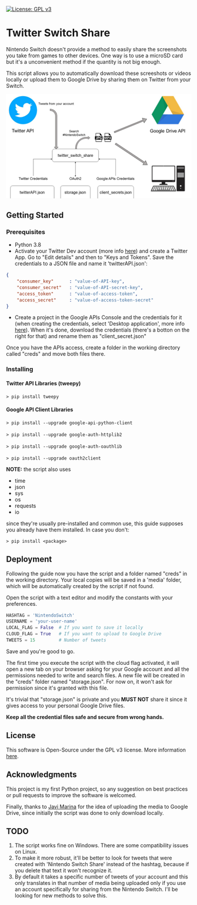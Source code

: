 [![License: GPL v3](https://img.shields.io/badge/License-GPLv3-blue.svg)](https://www.gnu.org/licenses/gpl-3.0)

# Twitter Switch Share
Nintendo Switch doesn't provide a method to easily share the screenshots you take from games to other devices. One way is to use a microSD card but it's a unconvenient method if the quantity is not big enough.

This script allows you to automatically download these screeshots or videos locally or upload them to Google Drive by sharing them on Twitter from your Switch.

![alt text](res/tss_diagram.jpg)

## Getting Started
### Prerequisites
- Python 3.8
- Activate your Twitter Dev account (more info [here](https://developer.twitter.com/en/apply-for-access)) and create a Twitter App. Go to "Edit details" and then to "Keys and Tokens". Save the credentials to a JSON file and name it 'twitterAPI.json':
```JSON
{
    "consumer_key"      : "value-of-API-key",
    "consumer_secret"   : "value-of-API-secret-key",
    "access_token"      : "value-of-access-token",
    "access_secret"     : "value-of-access-token-secret" 
}
```
- Create a project in the Google APIs Console and the credentials for it (when creating the credentials, select 'Desktop application', more info [here](https://support.google.com/googleapi/answer/6158849?hl=en&ref_topic=7013279)). When it's done, download the credentials (there's a botton on the right for that) and rename them as "client_secret.json"

Once you have the APIs access, create a folder in the working directory called "creds" and move both files there.

### Installing
#### Twitter API Libraries (tweepy)
```console
> pip install tweepy
```
#### Google API Client Libraries 
```console
> pip install --upgrade google-api-python-client 

> pip install --upgrade google-auth-httplib2 

> pip install --upgrade google-auth-oauthlib

> pip install --upgrade oauth2client
```
**NOTE:** the script also uses 
- time
- json
- sys
- os
- requests
- io

since they're usually pre-installed and common use, this guide supposes you already have them installed. In case you don't:
```console
> pip install <package>
```
## Deployment
Following the guide now you have the script and a folder named "creds" in the working directory. Your local copies will be saved in a 'media' folder, which will be automatically created by the script if not found.

Open the script with a text editor and modify the constants with your preferences.

```python
HASHTAG = 'NintendoSwitch' 
USERNAME = 'your-user-name'          
LOCAL_FLAG = False  # If you want to save it locally
CLOUD_FLAG = True   # If you want to upload to Google Drive
TWEETS = 15         # Number of tweets                 
```

Save and you're good to go.

The first time you execute the script with the cloud flag activated, it will open a new tab on your browser asking for your Google account and all the permissions needed to write and search files. A new file will be created in the "creds" folder named "storage.json". For now on, it won't ask for permission since it's granted with this file.

It's trivial that "storage.json" is private and you **MUST NOT** share it since it gives access to your personal Google Drive files. 

**Keep all the credential files safe and secure from wrong hands.**

## License
This software is Open-Source under the GPL v3 license. More information [here](LICENSE).

## Acknowledgments
This project is my first Python project, so any suggestion on best practices or pull requests to improve the software is welcomed.

Finally, thanks to [Javi Marina](https://www.github.com/javmarina) for the idea of uploading the media to Google Drive, since initially the script was done to only download locally.

## TODO 

1. The script works fine on Windows. There are some compatibility issues on Linux.
2. To make it more robust, it'll be better to look for tweets that were created with 'Nintendo Switch Share' instead of the hashtag, because if you delete that text it won't recognize it.
3. By default it takes a specific number of tweets of your account and this only translates in that number of media being uploaded only if you use an account specifically for sharing from the Nintendo Switch. I'll be looking for new methods to solve this.
